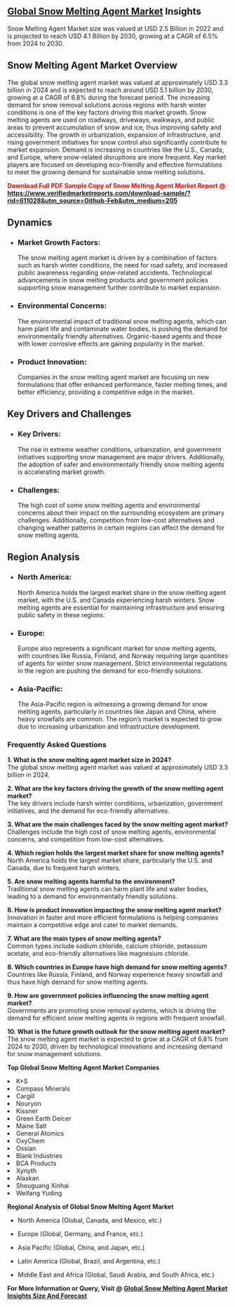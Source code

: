 <h2><a href="https://www.verifiedmarketreports.com/download-sample/?rid=611028&amp;utm_source=Github&amp;utm_medium=205" target="_blank">Global Snow Melting Agent Market</a> Insights</h2><p>Snow Melting Agent Market size was valued at USD 2.5 Billion in 2022 and is projected to reach USD 4.1 Billion by 2030, growing at a CAGR of 6.5% from 2024 to 2030.</p><p> <h2>Snow Melting Agent Market Overview</h2> <p>The global snow melting agent market was valued at approximately USD 3.3 billion in 2024 and is expected to reach around USD 5.1 billion by 2030, growing at a CAGR of 6.8% during the forecast period. The increasing demand for snow removal solutions across regions with harsh winter conditions is one of the key factors driving this market growth. Snow melting agents are used on roadways, driveways, walkways, and public areas to prevent accumulation of snow and ice, thus improving safety and accessibility. The growth in urbanization, expansion of infrastructure, and rising government initiatives for snow control also significantly contribute to market expansion. Demand is increasing in countries like the U.S., Canada, and Europe, where snow-related disruptions are more frequent. Key market players are focused on developing eco-friendly and effective formulations to meet the growing demand for sustainable snow melting solutions.</p> <p><strong><p><span class=""><span style="color: #ff0000;"><strong>Download Full PDF Sample Copy of Snow Melting Agent Market Report</strong> @ </span><a href="https://www.verifiedmarketreports.com/download-sample/?rid=611028&amp;utm_source=Github-Feb&amp;utm_medium=205" target="_blank">https://www.verifiedmarketreports.com/download-sample/?rid=611028&amp;utm_source=Github-Feb&amp;utm_medium=205</a></span></p></strong></p> <h2>Dynamics</h2> <ul> <li><h3>Market Growth Factors:</h3> The snow melting agent market is driven by a combination of factors such as harsh winter conditions, the need for road safety, and increased public awareness regarding snow-related accidents. Technological advancements in snow melting products and government policies supporting snow management further contribute to market expansion.</li> <li><h3>Environmental Concerns:</h3> The environmental impact of traditional snow melting agents, which can harm plant life and contaminate water bodies, is pushing the demand for environmentally friendly alternatives. Organic-based agents and those with lower corrosive effects are gaining popularity in the market.</li> <li><h3>Product Innovation:</h3> Companies in the snow melting agent market are focusing on new formulations that offer enhanced performance, faster melting times, and better efficiency, providing a competitive edge in the market.</li> </ul> <h2>Key Drivers and Challenges</h2> <ul> <li><h3>Key Drivers:</h3> The rise in extreme weather conditions, urbanization, and government initiatives supporting snow management are major drivers. Additionally, the adoption of safer and environmentally friendly snow melting agents is accelerating market growth.</li> <li><h3>Challenges:</h3> The high cost of some snow melting agents and environmental concerns about their impact on the surrounding ecosystem are primary challenges. Additionally, competition from low-cost alternatives and changing weather patterns in certain regions can affect the demand for snow melting agents.</li> </ul> <h2>Region Analysis</h2> <ul> <li><h3>North America:</h3> North America holds the largest market share in the snow melting agent market, with the U.S. and Canada experiencing harsh winters. Snow melting agents are essential for maintaining infrastructure and ensuring public safety in these regions.</li> <li><h3>Europe:</h3> Europe also represents a significant market for snow melting agents, with countries like Russia, Finland, and Norway requiring large quantities of agents for winter snow management. Strict environmental regulations in the region are pushing the demand for eco-friendly solutions.</li> <li><h3>Asia-Pacific:</h3> The Asia-Pacific region is witnessing a growing demand for snow melting agents, particularly in countries like Japan and China, where heavy snowfalls are common. The region’s market is expected to grow due to increasing urbanization and infrastructure development.</li> </ul> <h3>Frequently Asked Questions</h3> <p><strong>1. What is the snow melting agent market size in 2024?</strong><br> The global snow melting agent market was valued at approximately USD 3.3 billion in 2024.</p> <p><strong>2. What are the key factors driving the growth of the snow melting agent market?</strong><br> The key drivers include harsh winter conditions, urbanization, government initiatives, and the demand for eco-friendly alternatives.</p> <p><strong>3. What are the main challenges faced by the snow melting agent market?</strong><br> Challenges include the high cost of snow melting agents, environmental concerns, and competition from low-cost alternatives.</p> <p><strong>4. Which region holds the largest market share for snow melting agents?</strong><br> North America holds the largest market share, particularly the U.S. and Canada, due to frequent harsh winters.</p> <p><strong>5. Are snow melting agents harmful to the environment?</strong><br> Traditional snow melting agents can harm plant life and water bodies, leading to a demand for environmentally friendly solutions.</p> <p><strong>6. How is product innovation impacting the snow melting agent market?</strong><br> Innovation in faster and more efficient formulations is helping companies maintain a competitive edge and cater to market demands.</p> <p><strong>7. What are the main types of snow melting agents?</strong><br> Common types include sodium chloride, calcium chloride, potassium acetate, and eco-friendly alternatives like magnesium chloride.</p> <p><strong>8. Which countries in Europe have high demand for snow melting agents?</strong><br> Countries like Russia, Finland, and Norway experience heavy snowfall and thus have high demand for snow melting agents.</p> <p><strong>9. How are government policies influencing the snow melting agent market?</strong><br> Governments are promoting snow removal systems, which is driving the demand for efficient snow melting agents in regions with frequent snowfall.</p> <p><strong>10. What is the future growth outlook for the snow melting agent market?</strong><br> The snow melting agent market is expected to grow at a CAGR of 6.8% from 2024 to 2030, driven by technological innovations and increasing demand for snow management solutions.</p> </p><p><strong>Top Global Snow Melting Agent Market Companies</strong></p><div data-test-id=""><p><li>K+S</li><li> Compass Minerals</li><li> Cargill</li><li> Nouryon</li><li> Kissner</li><li> Green Earth Deicer</li><li> Maine Salt</li><li> General Atomics</li><li> OxyChem</li><li> Ossian</li><li> Blank Industries</li><li> BCA Products</li><li> Xynyth</li><li> Alaskan</li><li> Shouguang Xinhai</li><li> Weifang Yuding</li></p><div><strong>Regional Analysis of&nbsp;Global Snow Melting Agent Market</strong></div><ul><li dir="ltr"><p dir="ltr">North America&nbsp;(Global, Canada, and Mexico, etc.)</p></li><li dir="ltr"><p dir="ltr">Europe (Global, Germany, and France, etc.)</p></li><li dir="ltr"><p dir="ltr">Asia Pacific&nbsp;(Global, China, and Japan, etc.)</p></li><li dir="ltr"><p dir="ltr">Latin America&nbsp;(Global, Brazil, and Argentina, etc.)</p></li><li dir="ltr">Middle East and Africa&nbsp;(Global, Saudi Arabia, and South Africa, etc.)</li></ul><p><strong>For More Information or Query, Visit @&nbsp;</strong><strong><a href="https://www.verifiedmarketreports.com/product/snow-melting-agent-market/?utm_source=Github&amp;utm_medium=205" target="_blank">Global Snow Melting Agent Market Insights Size And Forecast</a></strong></p></div>
